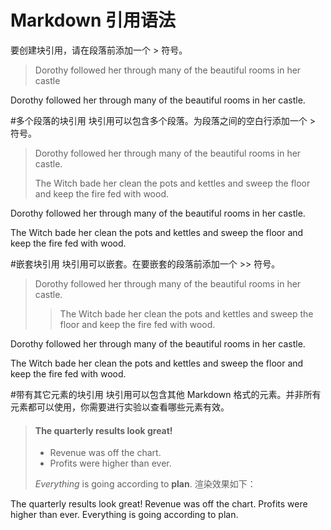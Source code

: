 # Markdown 引用语法
要创建块引用，请在段落前添加一个 > 符号。

> Dorothy followed her through many of the beautiful rooms in her castle
>
Dorothy followed her through many of the beautiful rooms in her castle.



#多个段落的块引用
块引用可以包含多个段落。为段落之间的空白行添加一个 > 符号。

> Dorothy followed her through many of the beautiful rooms in her castle.
>
> The Witch bade her clean the pots and kettles and sweep the floor and keep the fire fed with wood.
>
Dorothy followed her through many of the beautiful rooms in her castle.

The Witch bade her clean the pots and kettles and sweep the floor and keep the fire fed with wood.



#嵌套块引用
块引用可以嵌套。在要嵌套的段落前添加一个 >> 符号。

> Dorothy followed her through many of the beautiful rooms in her castle.
>
>> The Witch bade her clean the pots and kettles and sweep the floor and keep the fire fed with wood.
>
Dorothy followed her through many of the beautiful rooms in her castle.

The Witch bade her clean the pots and kettles and sweep the floor and keep the fire fed with wood.



#带有其它元素的块引用
块引用可以包含其他 Markdown 格式的元素。并非所有元素都可以使用，你需要进行实验以查看哪些元素有效。



> #### The quarterly results look great!
>
> - Revenue was off the chart.
> - Profits were higher than ever.
>
>  *Everything* is going according to **plan**.
渲染效果如下：

The quarterly results look great!
Revenue was off the chart.
Profits were higher than ever.
Everything is going according to plan.